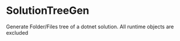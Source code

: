 # SolutionTreeGen
Generate Folder/Files tree of a dotnet solution. All runtime objects are excluded
